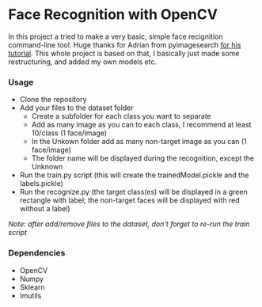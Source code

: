 # Face Recognition with OpenCV
In this project a tried to make a very basic, simple face recignition command-line tool. Huge thanks for Adrian from pyimagesearch [for his tutorial](https://github.com/Hordon13/ObjectDetection). This whole project is based on that, I basically just made some restructuring, and added my own models etc.

### Usage

* Clone the repository
* Add your files to the dataset folder
	* Create a subfolder for each class you want to separate
	* Add as many image as you can to each class, I recommend at least 10/class (1 face/image)
	* In the Unkown folder add as many non-target image as you can (1 face/image)
	* The folder name will be displayed during the recognition, except the Unknown
* Run the train.py script (this will create the trainedModel.pickle and the labels.pickle)
* Run the recognize.py (the target class(es) will be displayed in a green rectangle with label; the non-target faces will be displayed with red without a label)

_Note: after add/remove files to the dataset, don't forget to re-run the train script_

### Dependencies

* OpenCV
* Numpy
* Sklearn
* Imutils
